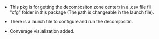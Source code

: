 - This pkg is for getting the decompositon zone centers in a .csv file fil "cfg" folder in this package (The path is changeable in the launch file).

- There is a launch file to configure and run the decompositin.

- Converage visualization added.
